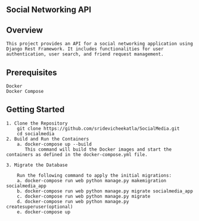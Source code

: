 ## Social Networking API
## Overview
    This project provides an API for a social networking application using Django Rest Framework. It includes functionalities for user authentication, user search, and friend request management.

## Prerequisites
    Docker
    Docker Compose

## Getting Started
    1. Clone the Repository
        git clone https://github.com/sridevicheekatla/SocialMedia.git
        cd socialmedia
    2. Build and Run the Containers
        a. docker-compose up --build
           This command will build the Docker images and start the containers as defined in the docker-compose.yml file.

    3. Migrate the Database

        Run the following command to apply the initial migrations:
        a. docker-compose run web python manage.py makemigration socialmedia_app
        b. docker-compose run web python manage.py migrate socialmedia_app
        c. docker-compose run web python manage.py migrate
        d. docker-compose run web python manage.py createsuperuser(optional)
        e. docker-compose up
